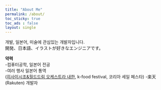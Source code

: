 ```yaml
---
title: "About Me"
permalink: /about/
toc_sticky: true
toc_ads : false
layout: single
---
```

개발, 일본어, 미술에 관심있는 개발자입니다.  
開発、日本語、イラストが好きなエンジニアです。

**약력**  
-컴퓨터공학, 일본어 전공  
-여러 행사 일본어 통역    
([히사이시조&월드드림 오케스트라 내한](https://www.lotteconcerthall.com/kor/Performance/ConcertDetails/257563), k-food festival, 코리아 세일 페스타)
-楽天(Rakuten) 개발자
